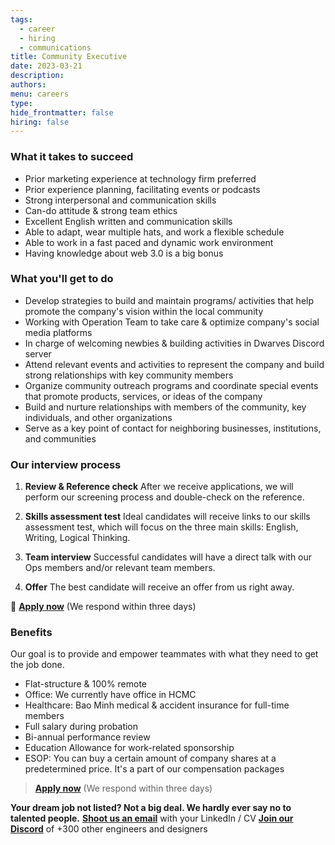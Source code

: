 ```yaml
---
tags:
  - career
  - hiring
  - communications
title: Community Executive
date: 2023-03-21
description:
authors:
menu: careers
type:
hide_frontmatter: false
hiring: false
---
```

### What it takes to succeed
- Prior marketing experience at technology firm preferred
- Prior experience planning, facilitating events or podcasts
- Strong interpersonal and communication skills
- Can-do attitude & strong team ethics
- Excellent English written and communication skills
- Able to adapt, wear multiple hats, and work a flexible schedule
- Able to work in a fast paced and dynamic work environment
- Having knowledge about web 3.0 is a big bonus

### What you'll get to do
- Develop strategies to build and maintain programs/ activities that help promote the company's vision within the local community
- Working with Operation Team to take care & optimize company's social media platforms
- In charge of welcoming newbies & building activities in Dwarves Discord server
- Attend relevant events and activities to represent the company and build strong relationships with key community members
- Organize community outreach programs and coordinate special events that promote products, services, or ideas of the company
- Build and nurture relationships with members of the community, key individuals, and other organizations
- Serve as a key point of contact for neighboring businesses, institutions, and communities

### Our interview process
1. **Review & Reference check** 
After we receive applications, we will perform our screening process and double-check on the reference.

2. **Skills assessment test**
Ideal candidates will receive links to our skills assessment test, which will focus on the three main skills: English, Writing, Logical Thinking.

3. **Team interview**
Successful candidates will have a direct talk with our Ops members and/or relevant team members.

4. **Offer**
The best candidate will receive an offer from us right away.

🤘 **[Apply now](mailto:spawn@d.foundation)** (We respond within three days)

### Benefits
Our goal is to provide and empower teammates with what they need to get the job done.
- Flat-structure & 100% remote
- Office: We currently have office in HCMC
- Healthcare: Bao Minh medical & accident insurance for full-time members
- Full salary during probation
- Bi-annual performance review
- Education Allowance for work-related sponsorship
- ESOP: You can buy a certain amount of company shares at a predetermined price. It's a part of our compensation packages

> **[Apply now](mailto:spawn@d.foundation)** (We respond within three days)

**Your dream job not listed? Not a big deal. We hardly ever say no to talented people.**
[**Shoot us an email**](mailto:spawn@dwarvesv.com) with your LinkedIn / CV
[**Join our Discord**](https://discord.gg/dwarvesv) of +300 other engineers and designers